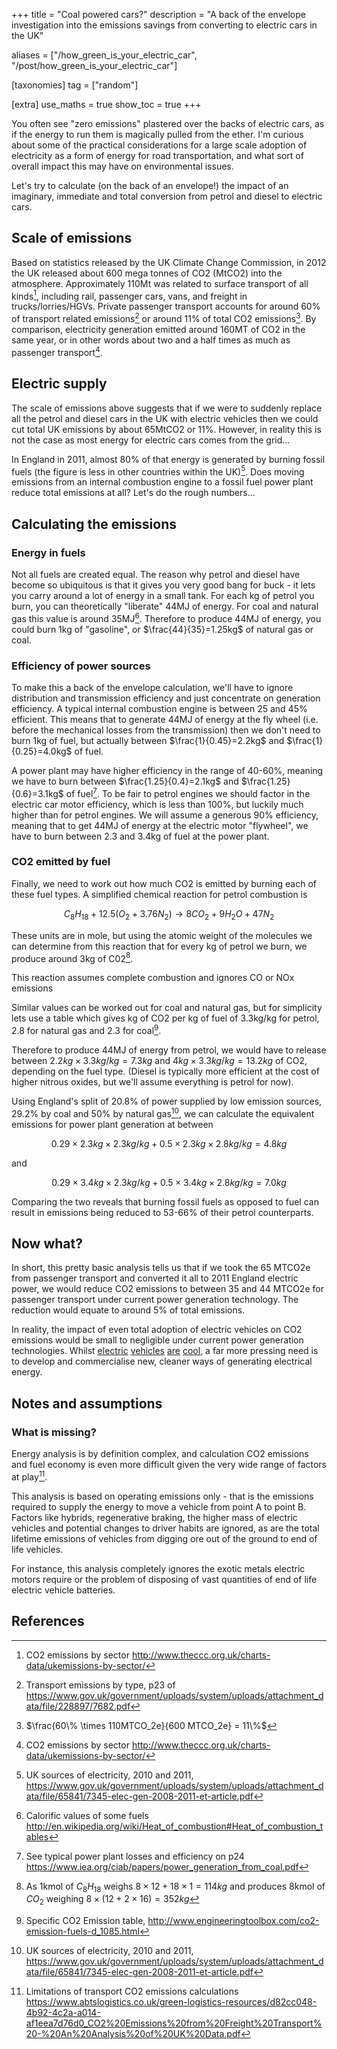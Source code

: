 +++
title = "Coal powered cars?"
description = "A back of the envelope investigation into the emissions savings from converting to electric cars in the UK"

aliases = ["/how_green_is_your_electric_car", "/post/how_green_is_your_electric_car"]

[taxonomies]
tag = ["random"]

[extra]
use_maths = true
show_toc = true
+++

You often see "zero emissions" plastered over the backs of electric cars, as if
the energy to run them is magically pulled from the ether. I'm curious about
some of the practical considerations for a large scale adoption of electricity
as a form of energy for road transportation, and what sort of overall impact
this may have on environmental issues.

Let's try to calculate (on the back of an envelope!) the impact of an imaginary,
immediate and total conversion from petrol and diesel to electric cars.

## Scale of emissions

Based on statistics released by the UK Climate Change Commission, in 2012 the UK
released about 600 mega tonnes of CO2 (MtCO2) into the atmosphere. Approximately
110Mt was related to surface transport of all kinds[^1], including rail,
passenger cars, vans, and freight in trucks/lorries/HGVs. Private passenger
transport accounts for around 60% of transport related emissions[^2] or
around 11% of total CO2 emissions[^3]. By comparison, electricity
generation emitted around 160MT of CO2 in the same year, or in other words about
two and a half times as much as passenger transport[^1].

## Electric supply

The scale of emissions above suggests that if we were to suddenly replace all
the petrol and diesel cars in the UK with electric vehicles then we could cut
total UK emissions by about 65MtCO2 or 11%. However, in reality this is not the
case as most energy for electric cars comes from the grid...

In England in 2011, almost 80% of that energy is generated by burning fossil
fuels (the figure is less in other countries within the UK)[^4]. Does
moving emissions from an internal combustion engine to a fossil fuel power plant
reduce total emissions at all? Let's do the rough numbers...

## Calculating the emissions

### Energy in fuels

Not all fuels are created equal. The reason why petrol and diesel have become so
ubiquitous is that it gives you very good bang for buck - it lets you carry
around a lot of energy in a small tank. For each kg of petrol you burn, you can
theoretically "liberate" 44MJ of energy. For coal and natural gas this value is
around 35MJ[^5]. Therefore to produce 44MJ of energy, you could burn 1kg of
"gasoline", or $\frac{44}{35}=1.25kg$ of natural gas or coal.

### Efficiency of power sources

To make this a back of the envelope calculation, we'll have to ignore
distribution and transmission efficiency and just concentrate on generation
efficiency. A typical internal combustion engine is between 25 and 45%
efficient. This means that to generate 44MJ of energy at the fly wheel (i.e.
before the mechanical losses from the transmission) then we don't need to burn
1kg of fuel, but actually between $\frac{1}{0.45}=2.2kg$ and
$\frac{1}{0.25}=4.0kg$ of fuel.

A power plant may have higher efficiency in the range of 40-60%, meaning we have
to burn between $\frac{1.25}{0.4}=2.1kg$ and $\frac{1.25}{0.6}=3.1kg$ of fuel[^6].
To be fair to petrol engines we should factor in the electric car
motor efficiency, which is less than 100%, but luckily much higher than for
petrol engines. We will assume a generous 90% efficiency, meaning that to get
44MJ of energy at the electric motor "flywheel", we have to burn between 2.3 and
3.4kg of fuel at the power plant.

### CO2 emitted by fuel

Finally, we need to work out how much CO2 is emitted by burning each of these
fuel types. A simplified chemical reaction for petrol combustion is

$$ C_8 H_{18} + 12.5(O_2 + 3.76N_2) \rightarrow 8CO_2 + 9H_2O + 47N_2$$

These units are in mole, but using the atomic weight of the molecules we can
determine from this reaction that for every kg of petrol we burn, we produce
around 3kg of C02[^7].

This reaction assumes complete combustion and ignores CO or NOx emissions

Similar values can be worked out for coal and natural gas, but for simplicity
lets use a table which gives kg of CO2 per kg of fuel of 3.3kg/kg for petrol,
2.8 for natural gas and 2.3 for coal[^8].

Therefore to produce 44MJ of energy from petrol, we would have to release
between $2.2kg \times 3.3kg/kg = 7.3kg$ and $4kg\times3.3kg/kg = 13.2kg$ of CO2,
depending on the fuel type. (Diesel is typically more efficient at the cost of
higher nitrous oxides, but we'll assume everything is petrol for now).

Using England's split of 20.8% of power supplied by low emission sources, 29.2%
by coal and 50% by natural gas[^4], we can calculate the equivalent
emissions for power plant generation at between

$$0.29 \times 2.3kg \times 2.3kg/kg + 0.5 \times 2.3kg \times 2.8kg/kg = 4.8kg$$

and

$$0.29 \times 3.4kg \times 2.3kg/kg + 0.5 \times 3.4kg \times 2.8kg/kg = 7.0kg$$

Comparing the two reveals that burning fossil fuels as opposed to fuel can
result in emissions being reduced to 53-66% of their petrol counterparts.

## Now what?

In short, this pretty basic analysis tells us that if we took the 65 MTCO2e from
passenger transport and converted it all to 2011 England electric power, we
would reduce CO2 emissions to between 35 and 44 MTCO2e for passenger transport
under current power generation technology. The reduction would equate to around
5% of total emissions.

In reality, the impact of even total adoption of electric vehicles on CO2
emissions would be small to negligible under current power generation
technologies. Whilst
[electric](http://www.tudelft.nl/en/current/latest-news/article/detail/studenten-breken-wereldrecord-0-100-acceleratie-1/)
[vehicles](https://vimeo.com/69173273)
[are](http://www.teslamotors.com/en_GB/models)
[cool](http://www.fiaformulae.com/), a far more pressing need is to develop and
commercialise new, cleaner ways of generating electrical energy.

## Notes and assumptions

### What is missing?

Energy analysis is by definition complex, and calculation CO2 emissions and fuel
economy is even more difficult given the very wide range of factors at play[^9].

This analysis is based on operating emissions only - that is the emissions
required to supply the energy to move a vehicle from point A to point B. Factors
like hybrids, regenerative braking, the higher mass of electric vehicles and
potential changes to driver habits are ignored, as are the total lifetime
emissions of vehicles from digging ore out of the ground to end of life
vehicles.

For instance, this analysis completely ignores the exotic metals electric motors
require or the problem of disposing of vast quantities of end of life electric
vehicle batteries.

## References

[^1]: CO2 emissions by sector <http://www.theccc.org.uk/charts-data/ukemissions-by-sector/>

[^2]: Transport emissions by type, p23 of <https://www.gov.uk/government/uploads/system/uploads/attachment_data/file/228897/7682.pdf>

[^3]: $\frac{60\% \times 110MTCO_2e}{600 MTCO_2e} = 11\%$

[^4]: UK sources of electricity, 2010 and 2011, <https://www.gov.uk/government/uploads/system/uploads/attachment_data/file/65841/7345-elec-gen-2008-2011-et-article.pdf>

[^5]: Calorific values of some fuels <http://en.wikipedia.org/wiki/Heat_of_combustion#Heat_of_combustion_tables>

[^6]: See typical power plant losses and efficiency on p24 <https://www.iea.org/ciab/papers/power_generation_from_coal.pdf>

[^7]: As 1kmol of $C_8 H_18$ weighs $8\times 12 + 18 \times 1 = 114kg$ and produces 8kmol of $CO_2$  weighing $8\times(12 + 2\times 16) = 352kg$

[^8]: Specific CO2 Emission table, <http://www.engineeringtoolbox.com/co2-emission-fuels-d_1085.html>

[^9]: Limitations of transport CO2 emissions calculations <https://www.abtslogistics.co.uk/green-logistics-resources/d82cc048-4b92-4c2a-a014-af1eea7d76d0_CO2%20Emissions%20from%20Freight%20Transport%20-%20An%20Analysis%20of%20UK%20Data.pdf>
